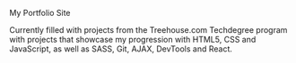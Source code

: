 My Portfolio Site

Currently filled with projects from the Treehouse.com Techdegree program with projects that showcase my progression with HTML5, CSS and JavaScript, as well as SASS, Git, AJAX, DevTools and React.
